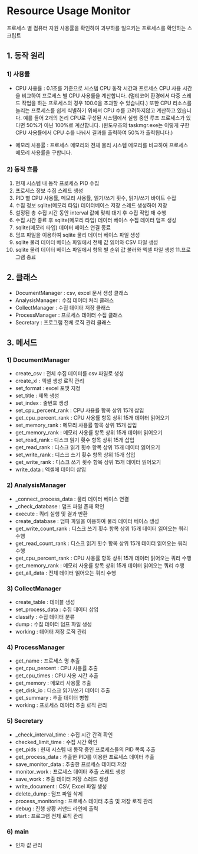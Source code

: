 # Resource Usage Monitor

프로세스 별 컴퓨터 자원 사용률을 확인하여 과부하를 일으키는 프로세스를 확인하는 스크립트

## 1. 동작 원리

### 1) 사용률
- CPU 사용률 : 0.1초를 기준으로 시스템 CPU 동작 시간과 프로세스 CPU 사용 시간을 비교하여 프로세스 별 CPU 사용률을 계산합니다. (멀티코어 환경에서 다중 스레드 작업을 하는 프로세스의 경우 100.0을 초과할 수 있습니다.) 또한 CPU 리소스를 늘리는 프로세스를 쉽게 식별하기 위해서 CPU 수를 고려하지않고 계산하고 있습니다. 예를 들어 2개의 논리 CPU로 구성된 시스템에서 실행 중인 루프 프로세스가 있다면 50%가 아닌 100%로 계산합니다. (윈도우즈의 taskmgr.exe는 이렇게 구한 CPU 사용률에서 CPU 수를 나눠서 결과를 출력하여 50%가 출력됩니다.)

- 메모리 사용률 : 프로세스 메모리와 전체 물리 시스템 메모리를 비교하여 프로세스 메모리 사용률을 구합니다.

### 2) 동작 흐름
1. 현재 시스템 내 동작 프로세스 PID 수집
2. 프로세스 정보 수집 스레드 생성
3. PID 별 CPU 사용률, 메모리 사용률, 읽기/쓰기 횟수, 읽기/쓰기 바이트 수집
4. 수집 정보 sqlite(메모리 타입) 데이터베이스 저장 스레드 생성하여 저장
5. 설정된 총 수집 시간 동안 interval 값에 맞춰 대기 후 수집 작업 재 수행
6. 수집 시간 종료 후 sqlite(메모리 타입) 데이터 베이스 수집 데이터 덤프 생성
7. sqlite(메모리 타입) 데이터 베이스 연결 종료
8. 덤프 파일을 이용하여 sqlite 물리 데이터 베이스 파일 생성
9. sqlite 물리 데이터 베이스 파일에서 전체 값 읽어와 CSV 파일 생성
10. sqlite 물리 데이터 베이스 파일에서 항목 별 순위 값 불러와 엑셀 파일 생성
11.프로그램 종료

## 2. 클래스
- DocumentManager : csv, excel 문서 생성 클래스
- AnalysisManager : 수집 데이터 처리 클래스
- CollectManager : 수집 데이터 저장 클래스
- ProcessManager : 프로세스 데이터 수집 클래스
- Secretary : 프로그램 전체 로직 관리 클래스

## 3. 메서드
### 1) DocumentManager
- create_csv : 전체 수집 데이터를 csv 파일로 생성
- create_xl : 엑셀 생성 로직 관리 
- set_format : excel 포맷 지정
- set_title : 제목 생성
- set_index : 줄번호 생성
- set_cpu_percent_rank : CPU 사용률 항목 상위 15개 삽입
- get_cpu_percent_rank : CPU 사용률 항목 상위 15개 데이터 읽어오기
- set_memory_rank : 메모리 사용률 항목 상위 15개 삽입
- get_memory_rank : 메모리 사용률 항목 상위 15개 데이터 읽어오기
- set_read_rank : 디스크 읽기 횟수 항목 상위 15개 삽입
- get_read_rank : 디스크 읽기 횟수 항목 상위 15개 데이터 읽어오기
- set_write_rank : 디스크 쓰기 횟수 항목 상위 15개 삽입
- get_write_rank : 디스크 쓰기 횟수 항목 상위 15개 데이터 읽어오기
- write_data : 엑셀에 데이터 삽입

### 2) AnalysisManager
- _connect_process_data : 물리 데이터 베이스 연결
- _check_database : 덤프 파일 존재 확인
- execute : 쿼리 실행 및 결과 반환
- create_database : 덤파 파일을 이용하여 물리 데이터 베이스 생성
- get_write_count_rank : 디스크 쓰기 횟수 항목 상위 15개 데이터 읽어오는 쿼리 수행
- get_read_count_rank : 디스크 읽기 횟수 항목 상위 15개 데이터 읽어오는 쿼리 수행
- get_cpu_percent_rank : CPU 사용률 항목 상위 15개 데이터 읽어오는 쿼리 수행
- get_memory_rank : 메모리 사용률 항목 상위 15개 데이터 읽어오는 쿼리 수행
- get_all_data : 전체 데이터 읽어오는 쿼리 수행

### 3) CollectManager
- create_table : 테이블 생성
- set_process_data : 수집 데이터 삽입
- classify : 수집 데이터 분류
- dump : 수집 데이터 덤프 파일 생성
- working : 데어터 저장 로직 관리

### 4) ProcessManager
- get_name : 프로세스 명 추출
- get_cpu_percent : CPU 사용률 추출
- get_cpu_times : CPU 사용 시간 추출
- get_memory : 메모리 사용률 추출
- get_disk_io : 디스크 읽기/쓰기 데이터 추출
- get_summary : 추출 데이터 병합
- working : 프로세스 데이터 추출 로직 관리

### 5) Secretary
- _check_interval_time : 수집 시간 간격 확인 
- checked_limit_time : 수집 시간 확인
- get_pids : 현재 시스템 내 동작 중인 프로세스들의 PID 목록 추출
- get_process_data : 추출한 PID를 이용한 프로세스 데이터 추출
- save_monitor_data : 추출한 프로세스 데이터 저장
- monitor_work : 프로세스 데이터 추출 스레드 생성
- save_work : 추출 데이터 저장 스레드 생성
- write_document : CSV, Excel 파일 생성
- delete_dump : 덤프 파일 삭제
- process_monitoring : 프로세스 데이터 추출 및 저장 로직 관리
- debug : 진행 상황 커맨드 라인에 출력
- start : 프로그램 전체 로직 관리

### 6) main
- 인자 값 관리
